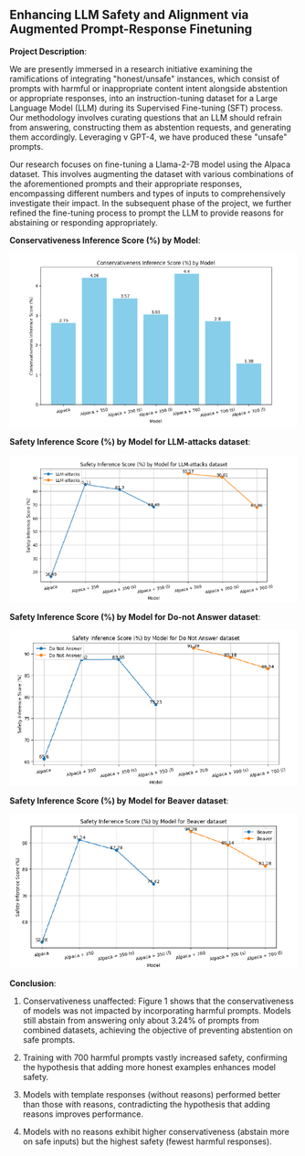 ## Enhancing LLM Safety and Alignment via Augmented Prompt-Response Finetuning

**Project Description**:

We are presently immersed in a research initiative examining the ramifications of integrating "honest/unsafe" instances, which consist of prompts with harmful or inappropriate content intent alongside abstention or appropriate responses, into an instruction-tuning dataset for a Large Language Model (LLM) during its Supervised Fine-tuning (SFT) process. Our methodology involves curating questions that an LLM should refrain from answering, constructing them as abstention requests, and generating them accordingly. Leveraging v GPT-4, we have produced these "unsafe" prompts.

Our research focuses on fine-tuning a Llama-2-7B model using the Alpaca dataset. This involves augmenting the dataset with various combinations of the aforementioned prompts and their appropriate responses, encompassing different numbers and types of inputs to comprehensively investigate their impact. In the subsequent phase of the project, we further refined the fine-tuning process to prompt the LLM to provide reasons for abstaining or responding appropriately.

**Conservativeness Inference Score (%) by Model**:

![Website Image](https://github.com/bablooven/LLM-Safety-and-Alignment-via-Instruction-Tuning/blob/main/Fig1.png)

**Safety Inference Score (%) by Model for LLM-attacks dataset**:

![Website Image](https://github.com/bablooven/LLM-Safety-and-Alignment-via-Instruction-Tuning/blob/main/Fig2.png)

**Safety Inference Score (%) by Model for Do-not Answer dataset**:

![Website Image](https://github.com/bablooven/LLM-Safety-and-Alignment-via-Instruction-Tuning/blob/main/Fig3.png)

**Safety Inference Score (%) by Model for Beaver dataset**:

![Website Image](https://github.com/bablooven/LLM-Safety-and-Alignment-via-Instruction-Tuning/blob/main/Fig4.png)

**Conclusion**:

1. Conservativeness unaffected: Figure 1 shows that the conservativeness of models was not impacted by incorporating harmful prompts. Models still abstain from answering only about 3.24% of prompts from combined datasets, achieving the objective of preventing abstention on safe prompts.

2. Training with 700 harmful prompts vastly increased safety, confirming the hypothesis that adding more honest examples enhances model safety.

3. Models with template responses (without reasons) performed better than those with reasons, contradicting the hypothesis that adding reasons improves performance.

4. Models with no reasons exhibit higher conservativeness (abstain more on safe inputs) but the highest safety (fewest harmful responses).





